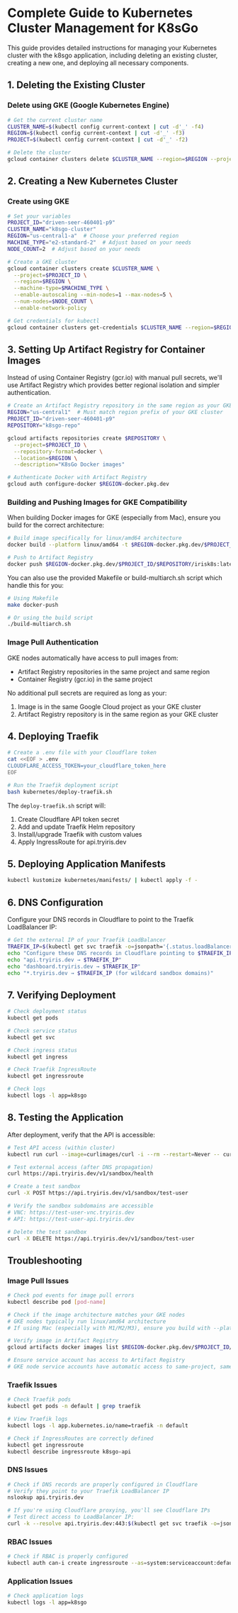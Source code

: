 # Complete Guide to Kubernetes Cluster Management for K8sGo

This guide provides detailed instructions for managing your Kubernetes cluster with the k8sgo application, including deleting an existing cluster, creating a new one, and deploying all necessary components.

## 1. Deleting the Existing Cluster

### Delete using GKE (Google Kubernetes Engine)

```bash
# Get the current cluster name
CLUSTER_NAME=$(kubectl config current-context | cut -d'_' -f4)
REGION=$(kubectl config current-context | cut -d'_' -f3)
PROJECT=$(kubectl config current-context | cut -d'_' -f2)

# Delete the cluster
gcloud container clusters delete $CLUSTER_NAME --region=$REGION --project=$PROJECT --quiet
```

## 2. Creating a New Kubernetes Cluster

### Create using GKE

```bash
# Set your variables
PROJECT_ID="driven-seer-460401-p9"
CLUSTER_NAME="k8sgo-cluster"
REGION="us-central1-a"  # Choose your preferred region
MACHINE_TYPE="e2-standard-2"  # Adjust based on your needs
NODE_COUNT=2  # Adjust based on your needs

# Create a GKE cluster
gcloud container clusters create $CLUSTER_NAME \
  --project=$PROJECT_ID \
  --region=$REGION \
  --machine-type=$MACHINE_TYPE \
  --enable-autoscaling --min-nodes=1 --max-nodes=5 \
  --num-nodes=$NODE_COUNT \
  --enable-network-policy

# Get credentials for kubectl
gcloud container clusters get-credentials $CLUSTER_NAME --region=$REGION --project=$PROJECT_ID
```

## 3. Setting Up Artifact Registry for Container Images

Instead of using Container Registry (gcr.io) with manual pull secrets, we'll use Artifact Registry which provides better regional isolation and simpler authentication.

```bash
# Create an Artifact Registry repository in the same region as your GKE cluster
REGION="us-central1"  # Must match region prefix of your GKE cluster
PROJECT_ID="driven-seer-460401-p9"
REPOSITORY="k8sgo-repo"

gcloud artifacts repositories create $REPOSITORY \
  --project=$PROJECT_ID \
  --repository-format=docker \
  --location=$REGION \
  --description="K8sGo Docker images"

# Authenticate Docker with Artifact Registry
gcloud auth configure-docker $REGION-docker.pkg.dev
```

### Building and Pushing Images for GKE Compatibility

When building Docker images for GKE (especially from Mac), ensure you build for the correct architecture:

```bash
# Build image specifically for linux/amd64 architecture
docker build --platform linux/amd64 -t $REGION-docker.pkg.dev/$PROJECT_ID/$REPOSITORY/irisk8s:latest .

# Push to Artifact Registry
docker push $REGION-docker.pkg.dev/$PROJECT_ID/$REPOSITORY/irisk8s:latest
```

You can also use the provided Makefile or build-multiarch.sh script which handle this for you:

```bash
# Using Makefile
make docker-push

# Or using the build script
./build-multiarch.sh
```

### Image Pull Authentication

GKE nodes automatically have access to pull images from:
- Artifact Registry repositories in the same project and same region
- Container Registry (gcr.io) in the same project

No additional pull secrets are required as long as your:
1. Image is in the same Google Cloud project as your GKE cluster
2. Artifact Registry repository is in the same region as your GKE cluster

## 4. Deploying Traefik

```bash
# Create a .env file with your Cloudflare token
cat <<EOF > .env
CLOUDFLARE_ACCESS_TOKEN=your_cloudflare_token_here
EOF

# Run the Traefik deployment script
bash kubernetes/deploy-traefik.sh
```

The `deploy-traefik.sh` script will:
1. Create Cloudflare API token secret
2. Add and update Traefik Helm repository
3. Install/upgrade Traefik with custom values
4. Apply IngressRoute for api.tryiris.dev

## 5. Deploying Application Manifests
```bash
kubectl kustomize kubernetes/manifests/ | kubectl apply -f -
```

## 6. DNS Configuration

Configure your DNS records in Cloudflare to point to the Traefik LoadBalancer IP:

```bash
# Get the external IP of your Traefik LoadBalancer
TRAEFIK_IP=$(kubectl get svc traefik -o=jsonpath='{.status.loadBalancer.ingress[0].ip}')
echo "Configure these DNS records in Cloudflare pointing to $TRAEFIK_IP:"
echo "api.tryiris.dev → $TRAEFIK_IP"
echo "dashboard.tryiris.dev → $TRAEFIK_IP"
echo "*.tryiris.dev → $TRAEFIK_IP (for wildcard sandbox domains)"
```

## 7. Verifying Deployment

```bash
# Check deployment status
kubectl get pods

# Check service status
kubectl get svc

# Check ingress status
kubectl get ingress

# Check Traefik IngressRoute
kubectl get ingressroute

# Check logs
kubectl logs -l app=k8sgo
```

## 8. Testing the Application

After deployment, verify that the API is accessible:

```bash
# Test API access (within cluster)
kubectl run curl --image=curlimages/curl -i --rm --restart=Never -- curl k8sgo/health

# Test external access (after DNS propagation)
curl https://api.tryiris.dev/v1/sandbox/health

# Create a test sandbox
curl -X POST https://api.tryiris.dev/v1/sandbox/test-user

# Verify the sandbox subdomains are accessible
# VNC: https://test-user-vnc.tryiris.dev
# API: https://test-user-api.tryiris.dev

# Delete the test sandbox
curl -X DELETE https://api.tryiris.dev/v1/sandbox/test-user
```

## Troubleshooting

### Image Pull Issues
```bash
# Check pod events for image pull errors
kubectl describe pod [pod-name]

# Check if the image architecture matches your GKE nodes
# GKE nodes typically run linux/amd64 architecture
# If using Mac (especially with M1/M2/M3), ensure you build with --platform=linux/amd64

# Verify image in Artifact Registry
gcloud artifacts docker images list $REGION-docker.pkg.dev/$PROJECT_ID/$REPOSITORY/irisk8s

# Ensure service account has access to Artifact Registry
# GKE node service accounts have automatic access to same-project, same-region repositories
```

### Traefik Issues
```bash
# Check Traefik pods
kubectl get pods -n default | grep traefik

# View Traefik logs
kubectl logs -l app.kubernetes.io/name=traefik -n default

# Check if IngressRoutes are correctly defined
kubectl get ingressroute
kubectl describe ingressroute k8sgo-api
```

### DNS Issues
```bash
# Check if DNS records are properly configured in Cloudflare
# Verify they point to your Traefik LoadBalancer IP
nslookup api.tryiris.dev

# If you're using Cloudflare proxying, you'll see Cloudflare IPs
# Test direct access to LoadBalancer IP:
curl -k --resolve api.tryiris.dev:443:$(kubectl get svc traefik -o=jsonpath='{.status.loadBalancer.ingress[0].ip}') https://api.tryiris.dev/health
```

### RBAC Issues
```bash
# Check if RBAC is properly configured
kubectl auth can-i create ingressroute --as=system:serviceaccount:default:k8sgo-sa
```

### Application Issues
```bash
# Check application logs
kubectl logs -l app=k8sgo
```